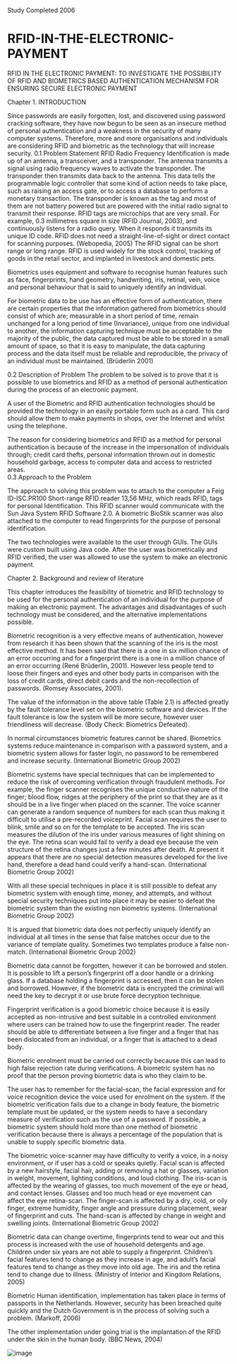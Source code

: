 Study Completed 2006

# RFID-IN-THE-ELECTRONIC-PAYMENT
RFID IN THE ELECTRONIC PAYMENT: TO INVESTIGATE  THE POSSIBILITY OF RFID AND BIOMETRICS BASED AUTHENTICATION MECHANISM FOR  ENSURING SECURE ELECTRONIC PAYMENT

Chapter 1. INTRODUCTION

Since passwords are easily forgotten, lost, and discovered using password cracking software, they have now begun to be seen as an insecure method of personal authentication and a weakness in the security of many computer systems. Therefore, more and more organisations and individuals are considering RFID and biometric as the technology that will increase security.
0.1	Problem Statement
RFID Radio Frequency Identification is made up of an antenna, a transceiver, and a transponder. The antenna transmits a signal using radio frequency waves to activate the transponder.  The transponder then transmits data back to the antenna. This data tells the programmable logic controller that some kind of action needs to take place, such as raising an access gate, or to access a database to perform a monetary transaction. The transponder is known as the tag and most of them are not battery powered but are powered with the initial radio signal to transmit their response. RFID tags are microchips that are very small. For example, 0.3 millimetres square in size (RFID Journal, 2003), and continuously listens for a radio query. When it responds it transmits its unique ID code. RFID does not need a straight-line-of-sight or direct contact for scanning purposes. (Webopedia, 2005) The RFID signal can be short range or long range. RFID is used widely for the stock control, tracking of goods in the retail sector, and implanted in livestock and domestic pets.

Biometrics uses equipment and software to recognise human features such as face, fingerprints, hand geometry, handwriting, iris, retinal, vein, voice and personal behaviour that is said to uniquely identify an individual. 

For biometric data to be use has an effective form of authentication, there are certain properties that the information gathered from biometrics should consist of which are; measurable in a short period of time, remain unchanged for a long period of time (Invariance), unique from one individual to another, the information capturing technique must be acceptable to the majority of the public, the data captured must be able to be stored in a small amount of space, so that it is easy to manipulate, the data capturing process and the data itself must be reliable and reproducible, the privacy of an individual must be maintained. (Brüderlin 2001)

0.2	Description of Problem 
The problem to be solved is to prove that it is possible to use biometrics and RFID as a method of personal authentication during the process of an electronic payment.

A user of the Biometric and RFID authentication technologies should be provided the technology in an easily portable form such as a card. This card should allow them to make payments in shops, over the Internet and whilst using the telephone.

The reason for considering biometrics and RFID as a method for personal authentication is because of the increase in the impersonation of individuals through; credit card thefts, personal information thrown out in domestic household garbage, access to computer data and access to restricted areas.  
0.3	Approach to the Problem

The approach to solving this problem was to attach to the computer a Feig ID-ISC.PR100 Short-range RFID reader 13,56 MHz, which reads RFID, tags for personal Identification. This RFID scanner would communicate with the Sun Java System RFID Software 2.0. A biometric BioStik scanner was also attached to the computer to read fingerprints for the purpose of personal identification.

The two technologies were available to the user through GUIs. The GUIs were custom built using Java code. After the user was biometrically and RFID verified, the user was allowed to use the system to make an electronic payment.

Chapter 2. Background and review of literature

This chapter introduces the feasibility of biometric and RFID technology to be used for the personal authentication of an individual for the purpose of making an electronic payment. The advantages and disadvantages of such technology must be considered, and the alternative implementations possible. 



Biometric recognition is a very effective means of authentication, however from research it has been shown that the scanning of the iris is the most effective method. It has been said that there is a one in six million chance of an error occurring and for a fingerprint there is a one in a million chance of an error occurring (René Brüderlin, 2001). However less people tend to loose their fingers and eyes and other body parts in comparison with the loss of credit cards, direct debit cards and the non-recollection of passwords. (Romsey Associates, 2001).

The value of the information in the above table (Table 2.1) is affected greatly by the fault tolerance level set on the biometric software and devices. If the fault tolerance is low the system will be more secure, however user friendliness will decrease. (Body Check: Biometrics Defeated).





In normal circumstances biometric features cannot be shared. Biometrics systems reduce maintenance in comparison with a password system, and a biometric system allows for faster login, no password to be remembered and increase security. (International Biometric Group 2002)

Biometric systems have special techniques that can be implemented to reduce the risk of overcoming verification through fraudulent methods. For example, the finger scanner recognises the unique conductive nature of the finger; blood flow, ridges at the periphery of the print so that they are as it should be in a live finger when placed on the scanner. The voice scanner can generate a random sequence of numbers for each scan thus making it difficult to utilise a pre-recorded voiceprint. Facial scan requires the user to blink, smile and so on for the template to be accepted. The iris scan measures the dilution of the iris under various measures of light shining on the eye.  The retina scan would fail to verify a dead eye because the vein structure of the retina changes just a few minutes after death. At present it appears that there are no special detection measures developed for the live hand, therefore a dead hand could verify a hand-scan. (International Biometric Group 2002)

With all these special techniques in place it is still possible to defeat any biometric system with enough time, money, and attempts, and without special security techniques put into place it may be easier to defeat the biometric system than the existing non biometric systems. (International Biometric Group 2002)

It is argued that biometric data does not perfectly uniquely identify an individual at all times in the sense that false matches occur due to the variance of template quality. Sometimes two templates produce a false non-match. (International Biometric Group 2002)

Biometric data cannot be forgotten, however it can be borrowed and stolen. It is possible to lift a person’s fingerprint off a door handle or a drinking glass. If a database holding a fingerprint is accessed, then it can be stolen and borrowed. However, if the biometric data is encrypted the criminal will need the key to decrypt it or use brute force decryption technique.

Fingerprint verification is a good biometric choice because it is easily accepted as non-intrusive and best suitable in a controlled environment where users can be trained how to use the fingerprint reader. The reader should be able to differentiate between a live finger and a finger that has been dislocated from an individual, or a finger that is attached to a dead body.

Biometric enrolment must be carried out correctly because this can lead to high false rejection rate during verifications. A biometric system has no proof that the person proving biometric data is who they claim to be.

The user has to remember for the facial-scan, the facial expression and for voice recognition device the voice used for enrolment on the system. If the biometric verification fails due to a change in body feature, the biometric template must be updated, or the system needs to have a secondary measure of verification such as the use of a password. If possible, a biometric system should hold more than one method of biometric verification because there is always a percentage of the population that is unable to supply specific biometric data.

The biometric voice-scanner may have difficulty to verify a voice, in a noisy environment, or if user has a cold or speaks quietly. Facial scan is affected by a new hairstyle, facial hair, adding or removing a hat or glasses, variation in weight, movement, lighting conditions, and loud clothing. The iris-scan is affected by the wearing of glasses, too much movement of the eye or head, and contact lenses. Glasses and too much head or eye movement can affect the eye retina-scan. The finger-scan is affected by a dry, cold, or oily finger, extreme humidity, finger angle and pressure during placement, wear of fingerprint and cuts. The hand-scan is affected by change in weight and swelling joints. (International Biometric Group 2002)

Biometric data can change overtime, fingerprints tend to wear out and this process is increased with the use of household detergents and age. Children under six years are not able to supply a fingerprint. Children’s facial features tend to change as they increase in age, and adult’s facial features tend to change as they move into old age. The iris and the retina tend to change due to illness. (Ministry of Interior and Kingdom Relations, 2005)

Biometric Human identification, implementation has taken place in terms of passports in the Netherlands. However, security has been breached quite quickly and the Dutch Government is in the process of solving such a problem. (Markoff, 2006) 

The other implementation under going trial is the implantation of the RFID under the skin in the human body. (BBC News, 2004)



![image](https://github.com/olivemckenzie2003/olivemckenzie2003-RFID-IN-THE-ELECTRONIC-PAYMENT-/assets/115945473/6fd76da9-b8b6-4ce7-9179-22363b7eeb27)




